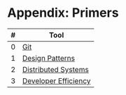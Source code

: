 # Appendix: Primers

| # | Tool |
| - | ---- |
| 0 | [Git](git.md) |
| 1 | [Design Patterns](dp.md) |
| 2 | [Distributed Systems](dsys.md) |
| 3 | [Developer Efficiency](efficiency.md) |

